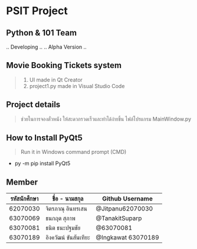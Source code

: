 # PSIT Project 
## Python & 101 Team
.. Developing ..
.. Alpha Version ..
## Movie Booking Tickets system
> 1. UI made in Qt Creator
> 2. project1.py made in Visual Studio Code
## Project details
> ช่วยในการจองตั๋วหนัง ให้สะดวกรวดเร็วและทำได้ง่ายขึ้น
> ไฟล์โปรแกรม MainWindow.py
## How to Install PyQt5
> Run it in Windows command prompt (CMD)
* py -m pip install PyQt5
## Member
| รหัสนักศึกษา | ชื่อ - นามสกุล | Github Username |
| --- | --- | --- |
| 62070030 | จิตรภาณุ อินทรเสน | @Jitpanu62070030 |
| 63070069 | ธนกฤต สุภาพ | @TanakitSuparp |
| 63070081 | ธนิต ธนะปฐมชัย | @63070081 |
| 63070189 | อิงควัฒน์ ขันสันเทียะ | @Ingkawat 63070189 |
